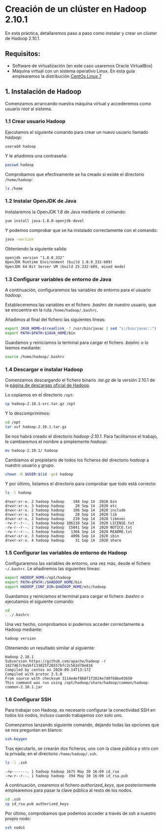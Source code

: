 # Creación de un clúster en Hadoop 2.10.1

En esta práctica, detallaremos paso a paso como instalar y crear un clúster de Hadoop 2.10.1.

Requisitos:
---

- Software de virtualización (en este caso usaremos Oracle VirtualBox)
- Máquina virtual con un sistema operativo Linux. En esta guía emplearemos la distribución [CentOs Linux 7](https://www.centos.org/download/)

## 1. Instalación de Hadoop

Comenzamos arrancando nuestra máquina virtual y accederemos como usuario *root* al sistema.

### 1.1 Crear usuario Hadoop

Ejecutamos el siguiente comando para crear un nuevo usuario llamado *hadoop*:

```sh
useradd hadoop
```

Y le añadimos una contraseña:

```sh
passwd hadoop
```

Comprobamos que efectivamente se ha creado si existe el directorio ```/home/hadoop```:

```sh
ls /home
```

### 1.2 Instalar OpenJDK de Java

Instalaremos la OpenJDK 1.8 de Java mediante el comando:

```sh
yum install java-1.8.0-openjdk-devel
```

Y podemos comprobar que se ha instalado correctamente con el comando:

```sh
java -version
```

Obteniendo la siguiente salida:

```txt
openjdk version "1.8.0_332"
OpenJDK Runtime Environment (build 1.8.0_332-b09)
OpenJDK 64-Bit Server VM (build 25.332-b09, mixed mode)
```

### 1.3 Configurar variables de entorno de Java

A continuación, configuraremos las variables de entorno para el usuario *hadoop*.

Estableceremos las variables en el fichero *.bashrc* de nuestro usuario, que se encuentra en la ruta ```/home/hadoop/.bashrc```.

Añadimos al final del fichero las siguientes líneas:

```sh
export JAVA_HOME=$(readlink -f /usr/bin/javac | sed "s:/bin/javac::")
export PATH=$PATH:$JAVA_HOME/bin
```

Guardamos y reiniciamos la terminal para cargar el fichero *.bashrc* o lo leemos mediante:

```sh
source /home/hadoop/.bashrc
```

### 1.4 Descargar e instalar Hadoop

Comenzamos descargando el fichero binario *.tar.gz* de la versión 2.10.1 de la [página de descargas oficial de Hadoop](https://hadoop.apache.org/releases.html).

Lo copiamos en el directorio ```/opt```:

```sh
cp hadoop-2.10.1-src.tar.gz /opt
```

Y lo descomprimimos:

```sh
cd /opt
tar xvf hadoop-2.10.1.tar.gz
```

Se nos habrá creado el directorio *hadoop-2.10.1*. Para facilitarnos el trabajo, le cambiaremos el nombre a simplemente *hadoop*:

```sh
mv hadoop-2.10.1/ hadoop
```

Cambiamos el propietario de todos los ficheros del directorio *hadoop* a nuestro usuario y grupo. 

```sh
chown -R $USER:$(id -gn) hadoop
```

Y por último, listamos el directorio para comprobar que todo está correcto:

```sh
ls -l hadoop
```


```log
drwxr-xr-x. 2 hadoop hadoop    194 Sep 14  2020 bin
drwxr-xr-x. 3 hadoop hadoop     20 Sep 14  2020 etc
drwxr-xr-x. 2 hadoop hadoop    106 Sep 14  2020 include
drwxr-xr-x. 3 hadoop hadoop     20 Sep 14  2020 lib
drwxr-xr-x. 2 hadoop hadoop    239 Sep 14  2020 libexec
-rw-r--r--. 1 hadoop hadoop 106210 Sep 14  2020 LICENSE.txt
-rw-r--r--. 1 hadoop hadoop  15841 Sep 14  2020 NOTICE.txt
-rw-r--r--. 1 hadoop hadoop   1366 Sep 14  2020 README.txt
drwxr-xr-x. 3 hadoop hadoop   4096 Sep 14  2020 sbin
drwxr-xr-x. 4 hadoop hadoop     31 Sep 14  2020 share
```

### 1.5 Configurar las variables de entorno de Hadoop

Configuraremos las variables de entorno, una vez más, desde el fichero ```~/.bashrc```. Le añadiremos las siguientes líneas:

```sh
export HADOOP_HOME=/opt/hadoop
export PATH=$PATH:/$HADOOP_HOME/bin
export HADOOP_CONF_DIR=$HADOOP_HOME/etc/hadoop
```

Guardamos y reiniciamos el terminal para cargar el fichero *.bashrc* o ejecutamos el siguiente comando:

```sh
cd
. ./.bashrc
```

Una vez hecho, comprobamos si podemos acceder correctamente a Hadoop mediante:

```sh
hadoop version
```

Obteniendo un resultado similar al siguiente:

```log
Hadoop 2.10.1
Subversion https://github.com/apache/hadoop -r 1827467c9a56f133025f28557bfc2c562d78e816
Compiled by centos on 2020-09-14T13:17Z
Compiled with protoc 2.5.0
From source with checksum 3114edef868f1f3824e7d0f68be03650
This command was run using /opt/hadoop/share/hadoop/common/hadoop-common-2.10.1.jar
```

### 1.6 Configurar SSH

Para trabajar con Hadoop, es necesario configurar la conectividad SSH en todos los nodos, incluso cuando trabajemos con solo uno.

Comenzamos lanzando siguiente comando, dejando todas las opciones que se nos preguntan en blanco:

```sh
ssh-keygen
```

Tras ejecutarlo, se crearán dos ficheros, uno con la clave pública y otro con la privada; en el directorio ```/home/hadoop/.ssh```.

```sh
ls -l .ssh
```

```log
-rw-------. 1 hadoop hadoop 1675 May 30 16:09 id_rsa
-rw-r--r--. 1 hadoop hadoop  394 May 30 16:09 id_rsa.pub
```

A continuación, crearemos el fichero *authorized_keys*, que posteriormente emplearemos para pasar la clave pública al resto de los nodos.

```sh
cd .ssh
cp id_rsa.pub authorized_keys
```

Por último, comprobamos que podemos acceder a través de ssh a nuestro propio nodo:

```sh
ssh nodo1
```
